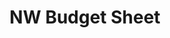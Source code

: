---
title: NW Budget Sheet
redirect_to: https://docs.google.com/spreadsheets/d/1__KyGF4Fi8BjYqz_NAZhdTM8ZH1QzviYwbyyZH_7UWo/edit?gid=0#gid=0
redirect_from: 
  - /NW24BudgetSheet
  - /nw24budgetsheet
---